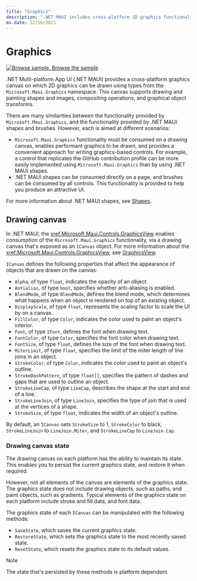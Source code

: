 ```yaml
---
title: "Graphics"
description: ".NET MAUI includes cross-platform 2D graphics functionality that targets iOS, Android, Windows, macOS, Tizen, and Linux."
ms.date: 12/16/2021
---
```


# Graphics

[![Browse sample.](~/media/code-sample.png) Browse the sample](/samples/dotnet/maui-samples/userinterface-graphicsview)

.NET Multi-platform App UI (.NET MAUI) provides a cross-platform graphics canvas on which 2D graphics can be drawn using types from the `Microsoft.Maui.Graphics` namespace. This canvas supports drawing and painting shapes and images, compositing operations, and graphical object transforms.

There are many similarities between the functionality provided by `Microsoft.Maui.Graphics`, and the functionality provided by .NET MAUI shapes and brushes. However, each is aimed at different scenarios:

- `Microsoft.Maui.Graphics` functionality must be consumed on a drawing canvas, enables performant graphics to be drawn, and provides a convenient approach for writing graphics-based controls. For example, a control that replicates the GitHub contribution profile can be more easily implemented using `Microsoft.Maui.Graphics` than by using .NET MAUI shapes.
- .NET MAUI shapes can be consumed directly on a page, and brushes can be consumed by all controls. This functionality is provided to help you produce an attractive UI.

For more information about .NET MAUI shapes, see [Shapes](~/user-interface/controls/shapes/index.md).

<!-- ## Platform abstractions

The following table lists the graphics abstractions that are supported on each platform:

| Platform | Graphics abstractions |
| -- | -- |
| .NET MAUI | Platform support as shown per platform below. |
| .NET for iOS | CoreGraphics, SkiaSharp |
| .NET for Android | Android.Graphics, SkiaSharp |
| .NET for macOS | CoreGraphics, SkiaSharp |
| Windows Presentation Foundation | SharpDX, XAML, GDI, SkiaSharp |
| Universal Windows Platform | SharpDX, Win2D, XAML, SkiaSharp |
| Windows Forms | SharpDX, GDI, SkiaSharp |
| Tizen | SkiaSharp |
| Linux | SkiaSharp |

By default, .NET MAUI uses the native graphics capabilities of each platform. -->

## Drawing canvas

In .NET MAUI, the <xref:Microsoft.Maui.Controls.GraphicsView> enables consumption of the `Microsoft.Maui.Graphics` functionality, via a drawing canvas that's exposed as an `ICanvas` object. For more information about the <xref:Microsoft.Maui.Controls.GraphicsView>, see [GraphicsView](~/user-interface/controls/graphicsview.md).

`ICanvas` defines the following properties that affect the appearance of objects that are drawn on the canvas:

<!-- Todo: Font properties being renamed. Some property types may change -->

- `Alpha`, of type `float`, indicates the opacity of an object.
- `Antialias`, of type `bool`, specifies whether anti-aliasing is enabled.
- `BlendMode`, of type `BlendMode`, defines the blend mode, which determines what happens when an object is rendered on top of an existing object.
- `DisplayScale`, of type `float`, represents the scaling factor to scale the UI by on a canvas.
- `FillColor`, of type `Color`, indicates the color used to paint an object's interior.
- `Font`, of type `IFont`, defines the font when drawing text.
- `FontColor`, of type `Color`, specifies the font color when drawing text.
- `FontSize`, of type `float`, defines the size of the font when drawing text.
- `MiterLimit`, of type `float`, specifies the limit of the miter length of line joins in an object.
- `StrokeColor`, of type `Color`, indicates the color used to paint an object's outline.
- `StrokeDashPattern`, of type `float[]`, specifies the pattern of dashes and gaps that are used to outline an object.
- `StrokeLineCap`, of type `LineCap`, describes the shape at the start and end of a line.
- `StrokeLineJoin`, of type `LineJoin`, specifies the type of join that is used at the vertices of a shape.
- `StrokeSize`, of type `float`, indicates the width of an object's outline.

By default, an `ICanvas` sets `StrokeSize` to 1, `StrokeColor` to black, `StrokeLineJoin` to `LineJoin.Miter`, and `StrokeLineCap` to `LineJoin.Cap`.

### Drawing canvas state

The drawing canvas on each platform has the ability to maintain its state. This enables you to persist the current graphics state, and restore it when required.

However, not all elements of the canvas are elements of the graphics state. The graphics state does not include drawing objects, such as paths, and paint objects, such as gradients. Typical elements of the graphics state on each platform include stroke and fill data, and font data.

The graphics state of each `ICanvas` can be manipulated with the following methods:

- `SaveState`, which saves the current graphics state.
- `RestoreState`, which sets the graphics state to the most recently saved state.
- `ResetState`, which resets the graphics state to its default values.

> [!NOTE]
> The state that's persisted by these methods is platform dependent.
